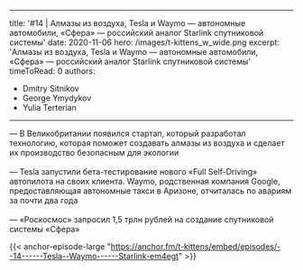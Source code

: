 
---
title: '#14 | Алмазы из воздуха, Tesla и Waymo — автономные автомобили, «Сфера» — российский аналог Starlink спутниковой системы'
date: 2020-11-06
hero: /images/t-kittens_w_wide.png
excerpt: 'Алмазы из воздуха, Tesla и Waymo — автономные автомобили, «Сфера» — российский аналог Starlink спутниковой системы'
timeToRead: 0
authors:
  - Dmitry Sitnikov
  - George Ymydykov
  - Yulia Terterian
---

— В Великобритании появился стартап, который разработал технологию, которая поможет создавать алмазы из воздуха и сделает их производство безопасным для экологии
<br/><br/>— Tesla запустили бета-тестирование нового «Full Self-Driving» автопилота на своих клиента. Waymo, родственная компания Google, предоставляющая автономные такси в Аризоне, отчиталась по авариям за почти два года
<br/><br/>— «Роскосмос» запросил 1,5 трлн рублей на создание спутниковой системы «Сфера»​

{{< anchor-episode-large "https://anchor.fm/t-kittens/embed/episodes/--14------Tesla--Waymo------Starlink-em4egt" >}}
